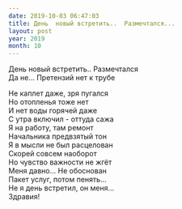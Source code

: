 ```yaml
---
date: 2019-10-03 06:47:03
title: День  новый встретить..  Размечтался...
layout: post
year: 2019
month: 10
---
```

День  новый встретить..  Размечтался<br/>
Да не...  Претензий нет к трубе <br/>
<!--more-->
Не каплет даже,  зря пугался<br/>
Но отопленья тоже нет<br/>
И нет воды горячей даже<br/>
С утра включил -  оттуда сажа<br/>
Я на работу,  там ремонт <br/>
Начальника  предвзятый тон<br/>
Я в мысли не был расцелован<br/>
Скорей совсем наоборот<br/>
Но чувство важности не жгёт<br/>
Меня давно...  Не обоснован<br/>
Пакет услуг,  потом пенять...<br/>
Не я день встретил,  он меня...<br/>
Здравия!<br/>